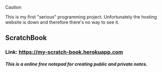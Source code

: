 > [!CAUTION]
> This is my first "serious" programming project. Unfortunately the hosting website is down and therefore there's no way to see it.

## ScratchBook
### Link: https://my-scratch-book.herokuapp.com
##### This is a online free notepad for creating public and private notes.
